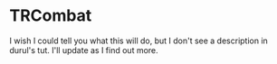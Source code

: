 # TRCombat

I wish I could tell you what this will do, but I don't see a description in durul's tut. I'll update as I find out more.
